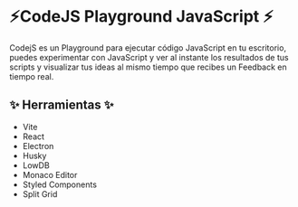 # ⚡CodeJS Playground JavaScript ⚡

CodejS es un Playground para ejecutar código JavaScript en tu escritorio, puedes experimentar con JavaScript y ver al instante los resultados de tus scripts y visualizar tus ideas al mismo tiempo que recibes un Feedback en tiempo real.

## ✨ Herramientas ✨

- Vite
- React
- Electron
- Husky
- LowDB
- Monaco Editor
- Styled Components
- Split Grid
